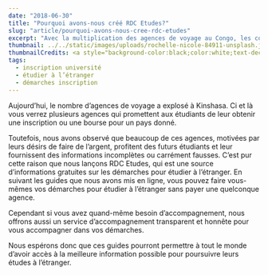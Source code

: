 ```yaml
---
date: "2018-06-30"
title: "Pourquoi avons-nous créé RDC Etudes?"
slug: "article/pourquoi-avons-nous-cree-rdc-etudes"
excerpt: "Avec la multiplication des agences de voyage au Congo, les congolais sont de plus en plus victimes de charlatans et escrocs qui profitent de leur manque d’information. Nous voulons mettre fin à ça."
thumbnail: ../../static/images/uploads/rochelle-nicole-84911-unsplash.jpg
thumbnailCredits: <a style="background-color:black;color:white;text-decoration:none;padding:4px 6px;font-family:-apple-system, BlinkMacSystemFont, &quot;San Francisco&quot;, &quot;Helvetica Neue&quot;, Helvetica, Ubuntu, Roboto, Noto, &quot;Segoe UI&quot;, Arial, sans-serif;font-size:12px;font-weight:bold;line-height:1.2;display:inline-block;border-radius:3px" href="https://unsplash.com/@rchllwlsn?utm_medium=referral&amp;utm_campaign=photographer-credit&amp;utm_content=creditBadge" target="_blank" rel="noopener noreferrer" title="Download free do whatever you want high-resolution photos from Rochelle Nicole"><span style="display:inline-block;padding:2px 3px"><svg xmlns="http://www.w3.org/2000/svg" style="height:12px;width:auto;position:relative;vertical-align:middle;top:-1px;fill:white" viewBox="0 0 32 32"><title>unsplash-logo</title><path d="M20.8 18.1c0 2.7-2.2 4.8-4.8 4.8s-4.8-2.1-4.8-4.8c0-2.7 2.2-4.8 4.8-4.8 2.7.1 4.8 2.2 4.8 4.8zm11.2-7.4v14.9c0 2.3-1.9 4.3-4.3 4.3h-23.4c-2.4 0-4.3-1.9-4.3-4.3v-15c0-2.3 1.9-4.3 4.3-4.3h3.7l.8-2.3c.4-1.1 1.7-2 2.9-2h8.6c1.2 0 2.5.9 2.9 2l.8 2.4h3.7c2.4 0 4.3 1.9 4.3 4.3zm-8.6 7.5c0-4.1-3.3-7.5-7.5-7.5-4.1 0-7.5 3.4-7.5 7.5s3.3 7.5 7.5 7.5c4.2-.1 7.5-3.4 7.5-7.5z"></path></svg></span><span style="display:inline-block;padding:2px 3px">Rochelle Nicole</span></a>
tags: 
  - inscription université
  - étudier à l’étranger
  - démarches inscription
---
```


Aujourd’hui, le nombre d’agences de voyage a explosé à Kinshasa.
Ci et là vous verrez plusieurs agences qui promettent aux étudiants de leur obtenir une inscription ou une bourse pour un pays donné.

Toutefois, nous avons observé que beaucoup de ces agences, motivées par leurs désirs de faire de l’argent, profitent des futurs étudiants et leur fournissent des informations incomplètes ou carrément fausses.
C’est pur cette raison que nous lançons RDC Etudes, qui est une source d’informations gratuites sur les démarches pour étudier à l’étranger.
En suivant les guides que nous avons mis en ligne, vous pouvez faire vous-mêmes vos démarches pour étudier à l’étranger sans payer une quelconque agence.

Cependant si vous avez quand-même besoin d’accompagnement, nous offrons aussi un service d’accompagnement transparent et honnête pour vous accompagner dans vos démarches.

Nous espérons donc que ces guides pourront permettre à tout le monde d’avoir accès à la meilleure information possible pour poursuivre leurs études à l’étranger.
